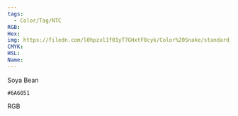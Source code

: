 ```yaml
---
tags:
  - Color/Tag/NTC
RGB:
Hex:
img: https://filedn.com/l0hpzxl1f01yT7GHxtF8cyk/Color%20Snake/standard_csv_to_svg/6A6051.svg
CMYK:
HSL:
Name:
---
```

Soya Bean
```palette
#6A6051
```
RGB
